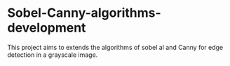 # Sobel-Canny-algorithms-development
This project aims to extends the algorithms of sobel al and Canny for edge detection in a grayscale image. 

